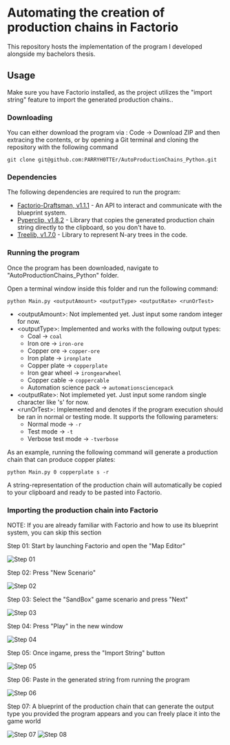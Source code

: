 # Automating the creation of production chains in Factorio

This repository hosts the implementation of the program I developed alongside my bachelors thesis.

## Usage

Make sure you have Factorio installed, as the project utilizes the "import string" feature to import the generated production chains..

### Downloading

You can either download the program via : Code -> Download ZIP and then extracing the contents, or by opening a Git terminal and cloning the repository with the following command
```
git clone git@github.com:PARRYH0TTEr/AutoProductionChains_Python.git
```

### Dependencies

The following dependencies are required to run the program:
* [Factorio-Draftsman, v1.1.1](https://github.com/redruin1/factorio-draftsman) - An API to interact and communicate with the blueprint system.
* [Pyperclip, v1.8.2](https://github.com/asweigart/pyperclip) - Library that copies the generated production chain string directly to the clipboard, so you don't have to.
* [Treelib, v1.7.0](https://github.com/caesar0301/treelib) - Library to represent N-ary trees in the code.

### Running the program

Once the program has been downloaded, navigate to "AutoProductionChains_Python" folder. 

Open a terminal window inside this folder and run the following command:
```
python Main.py <outputAmount> <outputType> <outputRate> <runOrTest>
```
* &lt;outputAmount&gt;: Not implemented yet. Just input some random integer for now.
* &lt;outputType&gt;: Implemented and works with the following output types:
    - Coal -> ```coal```
    - Iron ore -> ```iron-ore```
    - Copper ore -> ```copper-ore```
    - Iron plate -> ```ironplate```
    - Copper plate -> ```copperplate```
    - Iron gear wheel -> ```irongearwheel```
    - Copper cable -> ```coppercable```
    - Automation science pack -> ```automationsciencepack```
* &lt;outputRate&gt;: Not implemeted yet. Just input some random single character like 's' for now.
* &lt;runOrTest&gt;: Implemented and denotes if the program execution should be ran in normal or testing mode. It supports the following parameters:
    - Normal mode -> ```-r```
    - Test mode -> ```-t```
    - Verbose test mode -> ```-tverbose```
 
As an example, running the following command will generate a production chain that can produce copper plates:
```
python Main.py 0 copperplate s -r
```
A string-representation of the production chain will automatically be copied to your clipboard and ready to be pasted into Factorio.

### Importing the production chain into Factorio

NOTE: If you are already familiar with Factorio and how to use its blueprint system, you can skip this section

Step 01: Start by launching Factorio and open the "Map Editor"

![Step 01](https://github.com/PARRYH0TTEr/AutoProductionChains_Python/blob/master/GithubRepo/Images/Factorio_Guide01.png)

Step 02: Press "New Scenario"

![Step 02](https://github.com/PARRYH0TTEr/AutoProductionChains_Python/blob/master/GithubRepo/Images/Factorio_Guide02.png)

Step 03: Select the "SandBox" game scenario and press "Next"

![Step 03](https://github.com/PARRYH0TTEr/AutoProductionChains_Python/blob/master/GithubRepo/Images/Factorio_Guide03.png)

Step 04: Press "Play" in the new window

![Step 04](https://github.com/PARRYH0TTEr/AutoProductionChains_Python/blob/master/GithubRepo/Images/Factorio_Guide04.png)

Step 05: Once ingame, press the "Import String" button

![Step 05](https://github.com/PARRYH0TTEr/AutoProductionChains_Python/blob/master/GithubRepo/Images/Factorio_Guide05.png)

Step 06: Paste in the generated string from running the program

![Step 06](https://github.com/PARRYH0TTEr/AutoProductionChains_Python/blob/master/GithubRepo/Images/Factorio_Guide06.png)

Step 07: A blueprint of the production chain that can generate the output type you provided the program appears and you can freely place it into the game world

![Step 07](https://github.com/PARRYH0TTEr/AutoProductionChains_Python/blob/master/GithubRepo/Images/Factorio_Guide07.png) ![Step 08](https://github.com/PARRYH0TTEr/AutoProductionChains_Python/blob/master/GithubRepo/Images/Factorio_Guide08.png)

